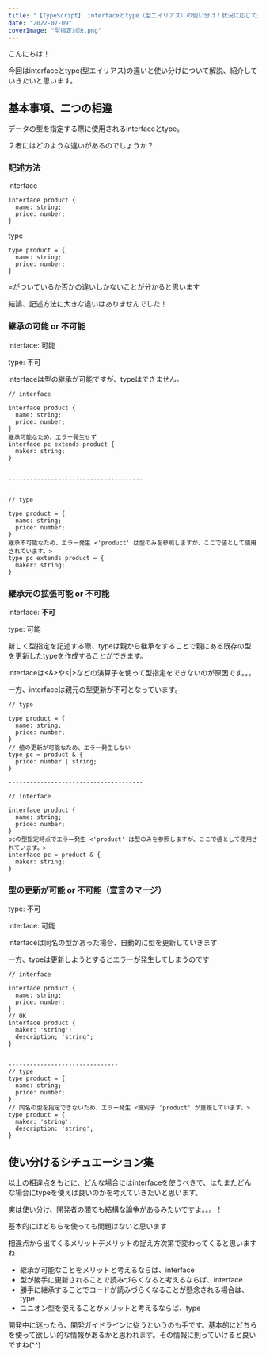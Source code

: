 ```yaml
---
title: "【TypeScript】 interfaceとtype（型エイリアス）の使い分け！状況に応じて適切な型を定義していこう！"
date: "2022-07-09"
coverImage: "型指定対決.png"
---
```


こんにちは！

今回はinterfaceとtype(型エイリアス)の違いと使い分けについて解説、紹介していきたいと思います。

## 基本事項、二つの相違

データの型を指定する際に使用されるinterfaceとtype。

２者にはどのような違いがあるのでしょうか？

### 記述方法

interface

```
interface product {
  name: string;
  price: number;
}
```

type

```
type product = {
  name: string;
  price: number;
}
```

\=がついているか否かの違いしかないことが分かると思います

結論、記述方法に大きな違いはありませんでした！

### 継承の可能 or 不可能

interface: 可能

type: 不可

interfaceは型の継承が可能ですが、typeはできません。

```
// interface

interface product {
  name: string;
  price: number;
}
継承可能なため、エラー発生せず
interface pc extends product {
  maker: string;
}


--------------------------------------


// type

type product = {
  name: string;
  price: number;
}
継承不可能なため、エラー発生 <'product' は型のみを参照しますが、ここで値として使用されています。>
type pc extends product = {
  maker: string;
}
```

### 継承元の拡張可能 or 不可能

interface: **不可**

type: 可能

新しく型指定を記述する際、typeは親から継承をすることで親にある既存の型を更新したtypeを作成することができます。

interfaceは<&>や<|>などの演算子を使って型指定をできないのが原因です。。。

一方、interfaceは親元の型更新が不可となっています。

```
// type

type product = {
  name: string;
  price: number;
}
// 値の更新が可能なため、エラー発生しない
type pc = product & {
  price: number | string;
}

--------------------------------------

// interface

interface product {
  name: string;
  price: number;
}
pcの型指定時点でエラー発生 <'product' は型のみを参照しますが、ここで値として使用されています。>
interface pc = product & {
  maker: string;
}
```

### 型の更新が可能 or 不可能（宣言のマージ）

type: 不可

interface: 可能

interfaceは同名の型があった場合、自動的に型を更新していきます

一方、typeは更新しようとするとエラーが発生してしまうのです

```
// interface

interface product {
  name: string;
  price: number;
}
// OK
interface product {
  maker: 'string';
  description; 'string';
}


-------------------------------
// type
type product = {
  name: string;
  price: number;
}
// 同名の型を指定できないため、エラー発生 <識別子 'product' が重複しています。>
type product = {
  maker: 'string';
  description: 'string';
}
```

## 使い分けるシチュエーション集

以上の相違点をもとに、どんな場合にはinterfaceを使うべきで、はたまたどんな場合にtypeを使えば良いのかを考えていきたいと思います。

実は使い分け、開発者の間でも結構な論争があるみたいですよ。。。！

基本的にはどちらを使っても問題はないと思います

相違点から出てくるメリットデメリットの捉え方次第で変わってくると思いますね

- 継承が可能なことをメリットと考えるならば、interface
- 型が勝手に更新されることで読みづらくなると考えるならば、interface
- 勝手に継承することでコードが読みづらくなることが懸念される場合は、type
- ユニオン型を使えることがメリットと考えるならば、type

開発中に迷ったら、開発ガイドラインに従うというのも手です。基本的にどちらを使って欲しい的な情報があるかと思われます。その情報に則っていけると良いですね(^^)
